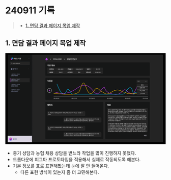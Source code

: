 # 240911 기록

> - [1. 면담 결과 페이지 목업 제작](#1-면담-결과-페이지-목업-제작)

## 1. 면담 결과 페이지 목업 제작
![Interview_Analysis_Page](Interview_Analysis_Page.png)
- 중기 상담과 농협 채용 상담을 받느라 작업을 많이 진행하지 못했다.
- 드롭다운에 피그마 프로토타입을 적용해서 실제로 작동되도록 해본다.
- 기본 정보를 표로 표현해봤는데 눈에 잘 안 들어온다.
    - 다른 표현 방식이 있는지 좀 더 고민해본다.
